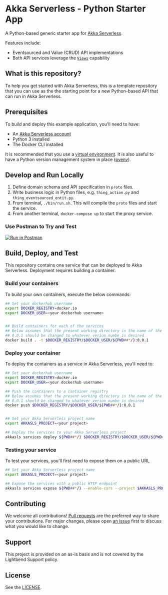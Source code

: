 # Akka Serverless - Python Starter App

A Python-based generic starter app for [Akka Serverless](https://developer.lightbend.com/docs/akka-serverless/).

Features include:

* Eventsourced and Value (CRUD) API implementations
* Both API services leverage the [`Views`](https://developer.lightbend.com/docs/akka-serverless/javascript/views.html) capability

## What is this repository?

To help you get started with Akka Serverless, this is a template repository that you can use as the the starting point for a new Python-based API that can run in Akka Serverless.

## Prerequisites

To build and deploy this example application, you'll need to have:

* An [Akka Serverless account](https://developer.lightbend.com/docs/akka-serverless/getting-started/lightbend-account.html)
* Python 3 installed
* The Docker CLI installed

It is recommended that you use a [virtual environment](https://docs.python.org/3/library/venv.html). It is also useful to have a Python version management system in place ([pyenv](https://github.com/pyenv/pyenv)).

## Develop and Run Locally

1. Define domain schema and API specification in `proto` files.
2. Write business logic in Python files, e.g. `thing_action.py` and `thing_eventsourced_entit.py`.
3. From terminal, `./bin/run.sh`. This will compile the `proto` files and start the service.
4. From another terminal, `docker-compose up` to start the proxy service.

### Use Postman to Try and Test

[![Run in Postman](https://run.pstmn.io/button.svg)](https://app.getpostman.com/run-collection/34862-7c169b10-366f-4e72-aff4-8188e0a96d1b?action=collection%2Ffork&collection-url=entityId%3D34862-7c169b10-366f-4e72-aff4-8188e0a96d1b%26entityType%3Dcollection%26workspaceId%3Ddee50495-76e5-4399-afea-21035ae2759d#?env%5BAkka%20Serverless%5D=W3sia2V5IjoiYXBpSG9zdCIsInZhbHVlIjoibG9jYWxob3N0OjkwMDAiLCJlbmFibGVkIjp0cnVlfSx7ImtleSI6InRscyIsInZhbHVlIjoiaHR0cCIsImVuYWJsZWQiOnRydWV9XQ==)

## Build, Deploy, and Test

This repository contains one service that can be deployed to Akka Serverless. Deployment requires building a container.

### Build your containers

To build your own containers, execute the below commands:

```bash
## Set your dockerhub username
export DOCKER_REGISTRY=docker.io
export DOCKER_USER=<your dockerhub username>


## Build containers for each of the services
## Below assumes that the present working directory is the name of the container you want
## 0.0.1 should be changed to whatever verion numbe is desired
docker build . -t $DOCKER_REGISTRY/$DOCKER_USER/${PWD##*/}:0.0.1

```

### Deploy your container

To deploy the containers as a service in Akka Serverless, you'll need to:

```bash
## Set your dockerhub username
export DOCKER_REGISTRY=docker.io
export DOCKER_USER=<your dockerhub username>

## Push the containers to a container registry
## Below assumes that the present working directory is the name of the container you want
## 0.0.1 should be changed to whatever verion numbe is desired
docker push $DOCKER_REGISTRY/$DOCKER_USER/${PWD##*/}:0.0.1


## Set your Akka Serverless project name
export AKKASLS_PROJECT=<your project>

## Deploy the services to your Akka Serverless project
akkasls services deploy ${PWD##*/} $DOCKER_REGISTRY/$DOCKER_USER/${PWD##*/}:0.0.1 --project $AKKASLS_PROJECT

```

### Testing your service

To test your services, you'll first need to expose them on a public URL

```bash
## Set your Akka Serverless project name
export AKKASLS_PROJECT=<your project>

## Expose the services with a public HTTP endpoint
akkasls services expose ${PWD##*/} --enable-cors --project $AKKASLS_PROJECT
```


## Contributing

We welcome all contributions! [Pull requests](https://github.com/jpollock/akka-serverless-starter-python/pulls) are the preferred way to share your contributions. For major changes, please open [an issue](https://github.com/jpollock/akka-serverless-starter-python/issues) first to discuss what you would like to change.

## Support

This project is provided on an as-is basis and is not covered by the Lightbend Support policy.

## License

See the [LICENSE](./LICENSE).